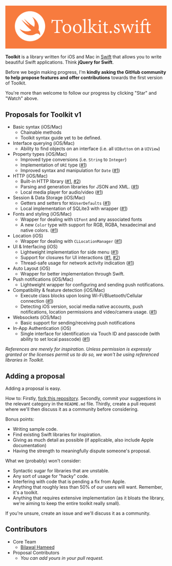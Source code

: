 ![Toolkit Logo](Toolkit.png)

**Toolkit** is a library written for iOS and Mac in [Swift](https://developer.apple.com/swift/) that allows you to write beautiful Swift applications. Think **jQuery for Swift**.

Before we begin making progress, I'm **kindly asking the GitHub community to help propose features and offer contributions** towards the first version of Toolkit.

You're more than welcome to follow our progress by clicking "Star" and "Watch" above.

## Proposals for Toolkit v1

- Basic syntax (iOS/Mac)
  - Chainable methods
  - Toolkit syntax guide yet to be defined.
- Interface querying (iOS/Mac)
  - Ability to find objects on an interface (i.e. all `UIButton` on a `UIView`)
- Property types (iOS/Mac)
  - Improved type conversions (i.e. `String` to `Integer`)
  - Implementation of `URI` type ([#1](https://github.com/kylef/URITemplate.swift))
  - Improved syntax and manipulation for `Date` ([#1](https://github.com/mdomans/swift-date))
- HTTP (iOS/Mac)
  - Built-in HTTP library ([#1](https://github.com/daltoniam/SwiftHTTP), [#2](https://github.com/hallas/agent))
  - Parsing and generation libraries for JSON and XML. ([#1](https://github.com/SwiftyJSON/SwiftyJSON))
  - Local media player for audio/video ([#1]())
- Session & Data Storage (iOS/Mac)
  - Getters and setters for `NSUserDefaults` ([#1](https://github.com/vasarhelyia/swift-persist))
  - Local implementation of SQLite3 with wrapper ([#1](https://github.com/stephencelis/SQLite.swift))
- Fonts and styling (iOS/Mac)
  - Wrapper for dealing with `UIFont` and any associated fonts
  - A new `Color` type with support for RGB, RGBA, hexadecimal and native colors. ([#1](https://github.com/artman/HexColor))
- Location (iOS)
  - Wrapper for dealing with `CLLocationManager` ([#1](https://github.com/varshylmobile/LocationManager))
- UI & Interfacing (iOS)
  - Lightweight implementation for side menu ([#1](https://github.com/evnaz/ENSwiftSideMenu))
  - Support for closures for UI interactions ([#1](https://github.com/ActionKit/ActionKit), [#2](https://github.com/tangplin/Scream.swift))
  - Thread-safe usage for network activity indication ([#1](https://github.com/pkluz/PKNetworkActivityController))
- Auto Layout (iOS)
  - Wrapper for better implementation through Swift. 
- Push notifications (iOS/Mac)
  - Lightweight wrapper for configuring and sending push notifications.
- Compatibility & feature detection (iOS/Mac)
  - Execute class blocks upon losing Wi-Fi/Bluetooth/Cellular connection ([#1](https://github.com/ashleymills/Reachability.swift))
  - Detecting iOS version, social media native accounts, push notifications, location permissions and video/camera usage. ([#1](http://modernizr.com/))
- Websockets (iOS/Mac)
  - Basic support for sending/receiving push notifications
- In-App Authentication (iOS)
  - Single interface for identification via Touch ID and passcode (with ability to set local passcode) ([#1](https://github.com/jstart/EHFAuthenticator-Touch-ID))

*References are merely for inspiration. Unless permission is expressly granted or the licenses permit us to do so, we won't be using referenced libraries in Toolkit.*

## Adding a proposal

Adding a proposal is easy.

How to: Firstly, [fork this repository](https://github.com/bih/toolkit.swift/fork). Secondly, commit your suggestions in the relevant category in the `README.md` file. Thirdly, create a pull request where we'll then discuss it as a community before considering.

Bonus points:

* Writing sample code.
* Find existing Swift libraries for inspiration.
* Giving as much detail as possible (if applicable, also include Apple documentation)
* Having the strength to meaningfully dispute someone's proposal.

What we (probably) won't consider:

* Syntactic sugar for libraries that are unstable.
* Any sort of usage for "hacky" code.
* Interfering with code that is pending a fix from Apple.
* Anything that roughly less than 50% of our users will want. Remember, it's a toolkit.
* Anything that requires extensive implementation (as it bloats the library, we're aiming to keep the entire toolkit really small).

If you're unsure, create an issue and we'll discuss it as a community.

## Contributors
- Core Team
  - [Bilawal Hameed](http://github.com/bih)
- Proposal Contributors
  - *You can add yours in your pull request.*